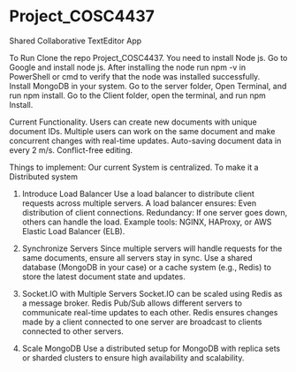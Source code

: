 # Project_COSC4437
 Shared Collaborative TextEditor App

To Run 
Clone the repo Project_COSC4437.
You need to install Node js. Go to Google and install node js. 
After installing the node run npm -v in PowerShell or cmd to verify that the node was installed successfully.  
Install MongoDB in your system. 
Go to the  server folder, Open Terminal, and run npm install. 
Go to the Client folder, open the terminal, and run npm Install.

Current Functionality. 
Users can create new documents with unique document IDs. 
Multiple users can work on the same document and make concurrent changes with real-time updates. 
Auto-saving document data in every 2 m/s.
Conflict-free editing. 

Things to implement:
Our current System is centralized. To make it a Distributed system 
1. Introduce Load Balancer
Use a load balancer to distribute client requests across multiple servers.
A load balancer ensures:
Even distribution of client connections.
Redundancy: If one server goes down, others can handle the load.
Example tools: NGINX, HAProxy, or AWS Elastic Load Balancer (ELB).

2. Synchronize Servers
Since multiple servers will handle requests for the same documents, ensure all servers stay in sync.
Use a shared database (MongoDB in your case) or a cache system (e.g., Redis) to store the latest document state and updates.

3. Socket.IO with Multiple Servers
Socket.IO can be scaled using Redis as a message broker. Redis Pub/Sub allows different servers to communicate real-time updates to each other.
Redis ensures changes made by a client connected to one server are broadcast to clients connected to other servers.

4. Scale MongoDB
Use a distributed setup for MongoDB with replica sets or sharded clusters to ensure high availability and scalability.



